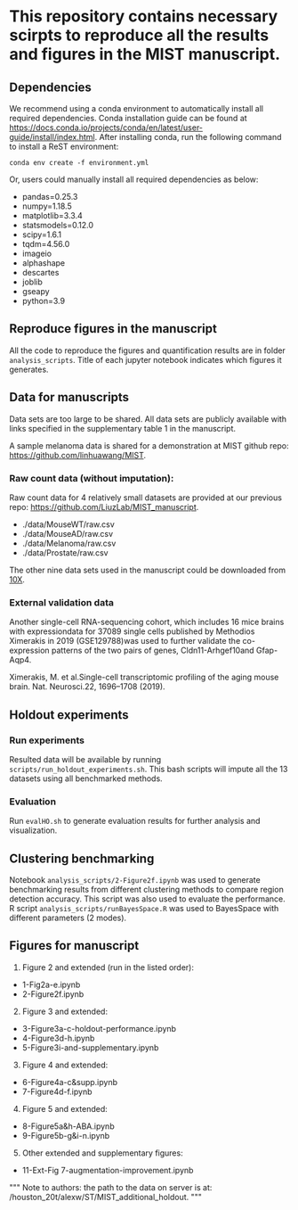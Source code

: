 # This repository contains necessary scirpts to reproduce all the results and figures in the MIST manuscript.

## Dependencies
We recommend using a conda environment to automatically install all required dependencies. Conda installation guide can be found at https://docs.conda.io/projects/conda/en/latest/user-guide/install/index.html. After installing conda, run the following command to install a ReST environment:

  `conda env create -f environment.yml`

Or, users could manually install all required dependencies as below:

  * pandas=0.25.3
  * numpy=1.18.5
  * matplotlib=3.3.4
  * statsmodels=0.12.0
  * scipy=1.6.1
  * tqdm=4.56.0
  * imageio
  * alphashape
  * descartes
  * joblib
  * gseapy
  * python=3.9

## Reproduce figures in the manuscript
All the code to reproduce the figures and quantification results are in folder `analysis_scripts`. Title of each jupyter notebook indicates which figures it generates.

## Data for manuscripts
Data sets are too large to be shared. All data sets are publicly available with links specified in the supplementary table 1 in the manuscript.

A sample  melanoma data is shared for a demonstration at MIST github repo: https://github.com/linhuawang/MIST.

### Raw count data (without imputation): 
Raw count data for 4 relatively small datasets are provided at our previous repo: https://github.com/LiuzLab/MIST_manuscript.

* ./data/MouseWT/raw.csv
* ./data/MouseAD/raw.csv
* ./data/Melanoma/raw.csv
* ./data/Prostate/raw.csv

The other nine data sets used in the manuscript could be downloaded from [10X](https://www.10xgenomics.com/resources/datasets?query=&page=1&configure%5Bfacets%5D%5B0%5D=chemistryVersionAndThroughput&configure%5Bfacets%5D%5B1%5D=pipeline.version&configure%5BhitsPerPage%5D=500&menu%5Bproducts.name%5D=Spatial%20Gene%20Expression).

### External validation data
Another single-cell RNA-sequencing cohort, which includes 16 mice brains with expressiondata for 37089 single cells published by Methodios Ximerakis in 2019 (GSE129788)was used to further validate the co-expression patterns of the two pairs of genes, Cldn11-Arhgef10and Gfap-Aqp4.

Ximerakis, M. et al.Single-cell transcriptomic profiling of the aging mouse brain. Nat. Neurosci.22, 1696–1708 (2019).

## Holdout experiments
### Run experiments
Resulted data will be available by running `scripts/run_holdout_experiments.sh`. This bash scripts will impute all the 13 datasets using all benchmarked methods.

### Evaluation
Run `evalHO.sh` to generate evaluation results for further analysis and visualization.

## Clustering benchmarking
Notebook `analysis_scripts/2-Figure2f.ipynb` was used to generate benchmarking results from different clustering methods to compare region detection accuracy. This script was also used to evaluate the performance. R script `analysis_scripts/runBayesSpace.R` was used to BayesSpace with different parameters (2 modes). 

## Figures for manuscript

1. Figure 2 and extended (run in the listed order):
* 1-Fig2a-e.ipynb
* 2-Figure2f.ipynb

2. Figure 3 and extended:
* 3-Figure3a-c-holdout-performance.ipynb
* 4-Figure3d-h.ipynb
* 5-Figure3i-and-supplementary.ipynb

3. Figure 4 and extended:
* 6-Figure4a-c&supp.ipynb
* 7-Figure4d-f.ipynb

4. Figure 5 and extended:
* 8-Figure5a&h-ABA.ipynb
* 9-Figure5b-g&i-n.ipynb

5. Other extended and supplementary figures:
* 11-Ext-Fig 7-augmentation-improvement.ipynb

"""
Note to authors: the path to the data on server is at: /houston_20t/alexw/ST/MIST_additional_holdout.
"""
